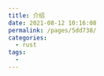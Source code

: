 ```yaml
---
title: 介绍
date: 2021-08-12 10:16:08
permalink: /pages/5dd738/
categories:
  - rust
tags:
  - 
---
```

